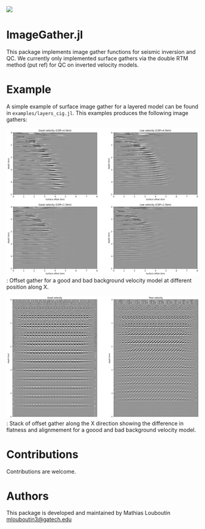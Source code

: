 
[![](https://img.shields.io/badge/docs-stable-blue.svg)](https://slimgroup.github.io/ImageGather.jl/dev) 

# ImageGather.jl

This package implements image gather functions for seismic inversion and QC. We currently only implemented surface gathers via the double RTM method (put ref) for QC on inverted velocity models.

# Example

A simple example of surface image gather for a layered model can be found in `examples/layers_cig.jl`. This examples produces the following image gathers:

![Single CDP offset gather](./docs/img/cig_cdp.png)
: Offset gather for a good and bad background velocity model at different position along X.

![eismic line of offset gathers](./docs/img/cig_line.png)
: Stack of offset gather along the X direction showing the difference in flatness and alignmement for a goood and bad background velocity model.


# Contributions

Contributions are welcome.

# Authors

This package is developed and maintained by Mathias Louboutin <mlouboutin3@gatech.edu>